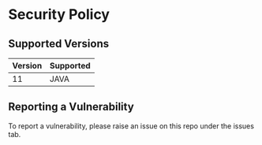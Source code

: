 # Security Policy

## Supported Versions


| Version | Supported          |
| ------- | ------------------ |
| 11  | JAVA |

## Reporting a Vulnerability

To report a vulnerability, please raise an issue on this repo under the issues tab.
